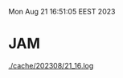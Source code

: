 Mon Aug 21 16:51:05 EEST 2023
# JAM
<a href='./cache/202308/21_16.log'>./cache/202308/21_16.log</a>

